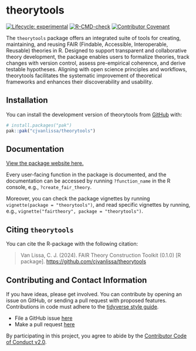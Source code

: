
<!-- README.md is generated from README.Rmd. Please edit that file -->

# theorytools

<!-- badges: start -->

[![Lifecycle:
experimental](https://img.shields.io/badge/lifecycle-experimental-orange.svg)](https://lifecycle.r-lib.org/articles/stages.html#experimental)
[![R-CMD-check](https://github.com/cjvanlissa/theorytools/actions/workflows/R-CMD-check.yaml/badge.svg)](https://github.com/cjvanlissa/theorytools/actions/workflows/R-CMD-check.yaml)
[![Contributor
Covenant](https://img.shields.io/badge/Contributor%20Covenant-v2.0%20adopted-ff69b4.svg)](https://www.contributor-covenant.org/version/2/0/code_of_conduct.html)
<!-- badges: end -->

The `theorytools` package offers an integrated suite of tools for
creating, maintaining, and reusing FAIR (Findable, Accessible,
Interoperable, Reusable) theories in R. Designed to support transparent
and collaborative theory development, the package enables users to
formalize theories, track changes with version control, assess
pre-empirical coherence, and derive testable hypotheses. Aligning with
open science principles and workflows, theorytools facilitates the
systematic improvement of theoretical frameworks and enhances their
discoverability and usability.

## Installation

You can install the development version of theorytools from
[GitHub](https://github.com/) with:

``` r
# install.packages("pak")
pak::pak("cjvanlissa/theorytools")
```

## Documentation

[View the package website
here.](https://cjvanlissa.github.io/theorytools)

Every user-facing function in the package is documented, and the
documentation can be accessed by running `?function_name` in the R
console, e.g., `?create_fair_theory`.

Moreover, you can check the package vignettes by running
`vignette(package = "theorytools")`, and read specific vignettes by
running, e.g., `vignette("fairtheory", package = "theorytools")`.

## Citing `theorytools`

You can cite the R-package with the following citation:

> Van Lissa, C. J. (2024). FAIR Theory Construction Toolkit (0.1.0) \[R
> package\]. <https://github.com/cjvanlissa/theorytools>

## Contributing and Contact Information

If you have ideas, please get involved. You can contribute by opening an
issue on GitHub, or sending a pull request with proposed features.
Contributions in code must adhere to the [tidyverse style
guide](https://style.tidyverse.org/).

- File a GitHub issue
  [here](https://github.com/cjvanlissa/theorytools/issues)
- Make a pull request
  [here](https://github.com/cjvanlissa/theorytools/pulls)

By participating in this project, you agree to abide by the [Contributor
Code of Conduct
v2.0](https://www.contributor-covenant.org/version/2/0/code_of_conduct.html).
